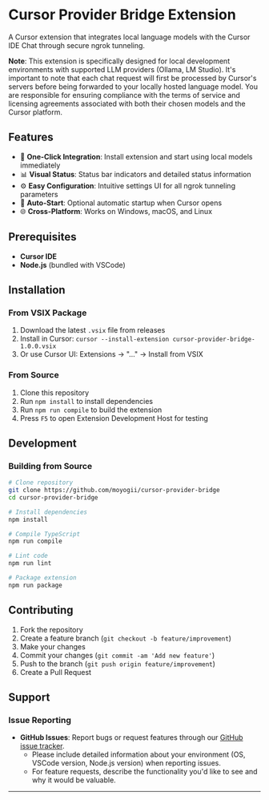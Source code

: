 # Cursor Provider Bridge Extension

A Cursor extension that integrates local language models with the Cursor IDE Chat through secure ngrok tunneling.

**Note**: This extension is specifically designed for local development environments with supported LLM providers (Ollama, LM Studio). It's important to note that each chat request will first be processed by Cursor's servers before being forwarded to your locally hosted language model. You are responsible for ensuring compliance with the terms of service and licensing agreements associated with both their chosen models and the Cursor platform.

## Features

- 🚀 **One-Click Integration**: Install extension and start using local models immediately
- 📊 **Visual Status**: Status bar indicators and detailed status information
- ⚙️ **Easy Configuration**: Intuitive settings UI for all ngrok tunneling parameters
- 🔄 **Auto-Start**: Optional automatic startup when Cursor opens
- 🌐 **Cross-Platform**: Works on Windows, macOS, and Linux

## Prerequisites

- **Cursor IDE**
- **Node.js** (bundled with VSCode)

## Installation

### From VSIX Package
1. Download the latest `.vsix` file from releases
2. Install in Cursor: `cursor --install-extension cursor-provider-bridge-1.0.0.vsix`
3. Or use Cursor UI: Extensions → "..." → Install from VSIX

### From Source
1. Clone this repository
2. Run `npm install` to install dependencies
3. Run `npm run compile` to build the extension
4. Press `F5` to open Extension Development Host for testing

## Development

### Building from Source

```bash
# Clone repository
git clone https://github.com/moyogii/cursor-provider-bridge
cd cursor-provider-bridge

# Install dependencies
npm install

# Compile TypeScript
npm run compile

# Lint code
npm run lint

# Package extension
npm run package
```

## Contributing

1. Fork the repository
2. Create a feature branch (`git checkout -b feature/improvement`)
3. Make your changes
4. Commit your changes (`git commit -am 'Add new feature'`)
5. Push to the branch (`git push origin feature/improvement`)
6. Create a Pull Request

## Support

### Issue Reporting
- **GitHub Issues**: Report bugs or request features through our [GitHub issue tracker](https://github.com/moyogii/cursor-provider-bridge/issues).
  - Please include detailed information about your environment (OS, VSCode version, Node.js version) when reporting issues.
  - For feature requests, describe the functionality you'd like to see and why it would be valuable.
---